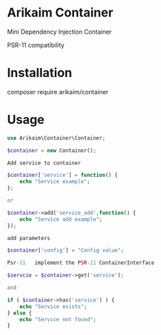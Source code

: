 # Arikaim Container
Mini Dependency Injection Container

PSR-11 compatibility

# Installation
composer require arikaim/container

# Usage 

```php 
use Arikaim\Container\Container;

$container = new Container();

Add service to container 

$container['service'] = function() {
    echo "Service example";
};

or 

$container->add('service_add',function() {
    echo "Service add example";
});

add parameters 

$container['config'] = "Config value";

Psr-11   implement the PSR-11 ContainerInterface

$servcie = $container->get('service');

and 

if ( $container->has('service') ) {
    echo "Service exists";
} else {
    echo "Service not found";
}

```